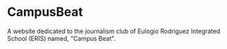 # CampusBeat
A website dedicated to the journalism club of Eulogio Rodriguez Integrated School (ERIS) named, "Campus Beat".
